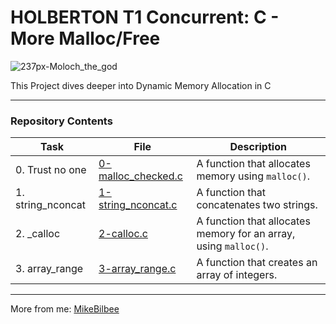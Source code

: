 <h1> HOLBERTON T1 Concurrent: C - More Malloc/Free </h1>

![237px-Moloch_the_god](https://github.com/MikeBilbee/holbertonschool-low_level_programming/assets/119973248/b3248f33-90ad-455d-97e7-bd7cfef00332)


This Project dives deeper into Dynamic Memory Allocation in C

---

<h3> Repository Contents </h3>

| Task | File | Description |
| ----- | ----- | ----- |
| 0. Trust no one | [0-malloc_checked.c](https://github.com/MikeBilbee/holbertonschool-low_level_programming/blob/master/more_malloc_free/0-malloc_checked.c) | A function that allocates memory using ``malloc()``. |
| 1. string_nconcat | [1-string_nconcat.c](https://github.com/MikeBilbee/holbertonschool-low_level_programming/blob/master/more_malloc_free/1-string_nconcat.c) | A function that concatenates two strings. |
| 2. _calloc | [2-calloc.c](https://github.com/MikeBilbee/holbertonschool-low_level_programming/blob/master/more_malloc_free/2-calloc.c) | A function that allocates memory for an array, using ``malloc()``. |
| 3. array_range | [3-array_range.c](https://github.com/MikeBilbee/holbertonschool-low_level_programming/blob/master/more_malloc_free/3-array_range.c) | A function that creates an array of integers. |



---

More from me: [MikeBilbee](https://github.com/MikeBilbee)
